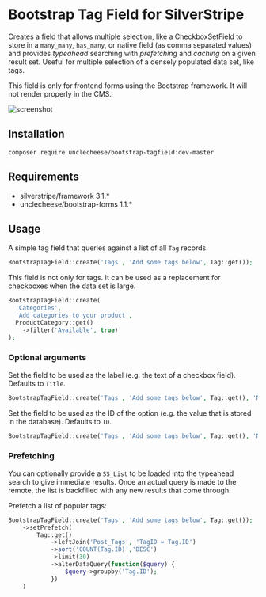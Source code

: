 # Bootstrap Tag Field for SilverStripe
Creates a field that allows multiple selection, like a CheckboxSetField to store in a `many_many`, `has_many`, or native field (as comma separated values) and provides *typeahead* searching with *prefetching* and *caching* on a given result set. Useful for multiple selection of a densely populated data set, like tags.

This field is only for frontend forms using the Bootstrap framework. It will not render properly in the CMS.

![screenshot](http://i.imgur.com/mcjShXe.png)
## Installation
`composer require unclecheese/bootstrap-tagfield:dev-master`

## Requirements
- silverstripe/framework 3.1.*
- unclecheese/bootstrap-forms 1.1.*

## Usage

A simple tag field that queries against a list of all `Tag` records.
```php
BootstrapTagField::create('Tags', 'Add some tags below', Tag::get());
```

This field is not only for tags. It can be used as a replacement for checkboxes when the data set is large.
```php
BootstrapTagField::create(
  'Categories', 
  'Add categories to your product', 
  ProductCategory::get()
    ->filter('Available', true)
);
```

### Optional arguments

Set the field to be used as the label (e.g. the text of a checkbox field). Defaults to `Title`.
```php
BootstrapTagField::create('Tags', 'Add some tags below', Tag::get(), 'Name');
```

Set the field to be used as the ID of the option (e.g. the value that is stored in the database). Defaults to `ID`.
```php
BootstrapTagField::create('Tags', 'Add some tags below', Tag::get(), 'Name', 'Slug');
```

### Prefetching

You can optionally provide a `SS_List` to be loaded into the typeahead search to give immediate results. Once an actual query is made to the remote, the list is backfilled with any new results that come through.

Prefetch a list of popular tags:
```php
BootstrapTagField::create('Tags', 'Add some tags below', Tag::get());
    ->setPrefetch(
        Tag::get()
            ->leftJoin('Post_Tags', 'TagID = Tag.ID')                            
            ->sort('COUNT(Tag.ID)','DESC')
            ->limit(30)
            ->alterDataQuery(function($query) {
                $query->groupby('Tag.ID');
            })
    )
```
